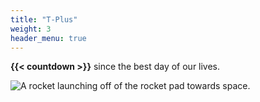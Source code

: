 ```yaml
---
title: "T-Plus"
weight: 3
header_menu: true
---
```


**{{< countdown >}}** since the best day of our lives.

![A rocket launching off of the rocket pad towards space.](images/liftoff.jpeg)